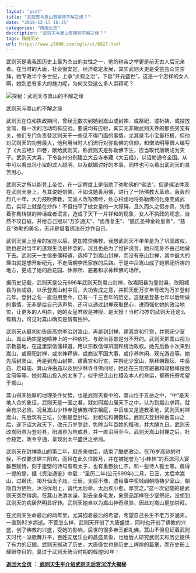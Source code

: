 ```yaml
---
layout: "post"
title: "武则天与嵩山有哪些不解之缘？"
date: "2018-12-17 16:15"
categories: "隋唐历史"
description: "武则天与嵩山有哪些不解之缘？"
tags: 隋唐历史
url: https://www.y5000.com/zgls/st/8827.html
---
```






武则天是我我国历史上最为杰出的女性之一，他的称帝之举更是前无古人后无来者。在当时的大唐，社会很安定，经济稳定发展，其实武则天更是受芸芸众生崇拜，她专政半个多世纪，上承“贞观之治”，下启“开元盛世”。这是一个怎样的女人啊，她到底有多大的魅力呢，为何又受这么多人崇拜呢？

![探秘：武则天与嵩山的不解之缘](/uploads/allimg/161230/6-161230103H0559.JPG)

武则天与嵩山的不解之缘

武则天在位和执政期间，曾经无数次到她到嵩山或封禅、或祭祀、或祈祷、或投放金简，每一次的活动均有应验。要说均有应验，其实无非跟武则天养的那些男宠有关，他们专门负责替武则天干一些见不得门面的事情。尤其是韦小宝最积极，但他对武则天的功劳最大，他利用当时人们流行对弥勒佛的信仰，和僧法明等僧人编写了《大云经》四卷，献给武则天，称武则天是弥勒佛下生，应当取代唐朝成为天子。武则天大喜，下令各州分别建立大云寺奉藏《大云经》，以诏勅通令全国。从中可以看出冯小宝的过人聪明，以及献媚讨好的本事，同样也可以看出武则天的良苦用心。

武则天之所以能登上帝位，在一定程度上是借助了弥勒佛的“佛法”。但是佛法体现在武则天身上，与其说她信佛，不如说她善用佛，进行了一场佛教大革命。轰轰烈烈几十年，大力鼓吹佛教，又派人改写佛经，处心积虑地将弥勒佛的化身变成武后，实际上就是在炒作！不但扫平了做女皇的一大障碍，且久而久之假亦真，凭借着弥勒转世的神话或者谎言，造成了天下一片祥和的现象，女人不执政的观念，自然不攻自破。并给自己冠以“万岁通天”、“齿落复生”、“慈氏圣神金轮皇帝”，“慈氏”弥勒的美名，无非是借着佛法在炒作自己。

武则天坐上皇帝的宝座以后，更加推崇佛教，我想武则天不单单是为了巩固政权，她也是对当年的道观生活是怀念的，况且也是为了维护谎言，她只能身不由己地做下去。武则天一生信奉儒释道，选择了到嵩山封禅，而没有泰山封禅，其中最大的理由就是想开新纪元，不走唐朝李氏家族的后路。于是中岳嵩山成了她祭祀祈祷的地方，更成了她的后花园、休养所、避暑和求神拜佛的场所。

据历史记载，武则天是公元696年武则天到嵩山封禅，改嵩阳县为登封县，改阳城县为告成县，以示登嵩山封中岳，大功告成之意，并把天册万岁年号改为万岁登封元年。登封之名一直沿用至今，已有一千三百年的历史。这就是登基七年以后所做的事情，无非是给自己造声势，还可以通过封禅获取民心，进而强化她的政治地位，让更多的人明白，她的女皇君权是神授、是天授！当时73岁的武则天还这么有精力，可见对蒿山确实是情有独钟。

武则天从最初劝告唐高宗李治封嵩山，再是到封禅、建离宫和行宫，并祭祀少室山。嵩山确实是她精神上的一种依托，与政治背景是分不开的。武则天把蒿山视为宗教基地，在这里崇信儒释道，用以宗教信仰巩固和统治政权。她先后数十次来到嵩山，或祭祀封禅，或求神拜佛，或商议军国大事，或疗养休闲、观光游览等。她先后封嵩山，再是到嵩山封禅，建离宫和行宫，并祭祀少室山，祭拜朝觐坛、中岳庙、启母庙、箕山许由庙以及到少林寺寻佛问经，她还在三阳宫避暑和竣极峰投放金简等等。她对蒿山投入的太多了，似乎把江山社稷及本人的命运，都寄托寄希望于嵩山。

蒿山得天独厚的地理条件优势，也是武则天看中的，嵩山位于五岳之中，“中”是天地人合的象征，武则天是一国之君，就如同嵩山居天下之中，认为到嵩山求拜，就会有求必应。况且嵩山少林寺是佛教禅宗祖庭，中岳庙又是道教圣地，武则天封禅嵩山，先后筑有三坛，分别是登封坛、封祀坛和朝觐坛。武则天登封神岳蒿山之后，遂下诏大赦天下，改元万岁登封，免除当年百姓的租税，并大酺九日。武则天改嵩阳县为登封县，阳城县为告成县，并一直沿用至今。武则天嵩山封禅之后，社会稳定，政令亨通，呈现出太平盛世之格局。

武则天在封禅嵩山的第二年，就杀来俊臣，结束了酷吏政治。在76岁高龄的时候，不仅要求建三阳宫，而且在此久住数月，并在被她誉为“小桂林”的石淙河大宴群臣赋诗，刻于崖壁的诗句有有太子，也有重臣狄仁杰，和一些诗人雅士等。值得一提的是，据《资治通鉴》中载：“圣历二年(公元699年)二月，已丑，太后幸嵩山，过缑氏，竭升仙太子庙。壬辰，太后不豫，遣给事中栾城阎朝隐祷少室山。朝隐自为牺牲，沐浴优俎上，请代太后命。太后疾小愈，厚赏之。”这一次记载的是武则天突然得病，在蒿山洗清水澡，剃去全身毛发，象祭品那样在少室祭祀，没想到武则天的病居然明显好转。武则天她自以为嵩山神奇灵验，因此对嵩山更加崇拜。

在武则天生命最后的两年里，尤其抱着最后的希望，希望自己长生不老万岁通天，一直到82岁病逝。不管怎么样，武则天开创了大唐盛世，同时也开创了佛教的兴盛，创了佛教的兴盛，受她的影响，后世的很多帝王都礼佛。蒿山不但见证着武则天时代一派歌舞升平，百姓安居乐业的昌盛景象，也给后人研究武则天和历史提供了有力的证据。武则天撼动了历史，大唐盛世也是历史上辉煌的篇章，而在史册上耀眼夺目的，莫过于武则天统治时期的辉煌50年！

**[返回大全页](https://www.y5000.com/zgls/st/18071.html)** **：**[
**武则天生平介绍武则天后宫沉浮大揭秘**](https://www.y5000.com/zgls/st/18071.html)

